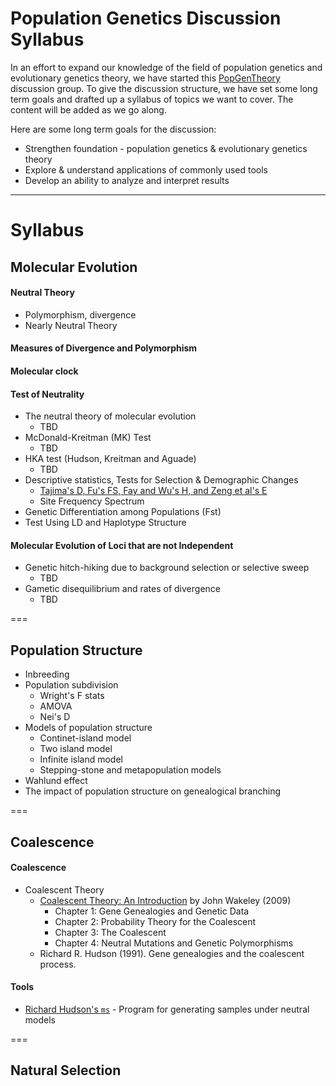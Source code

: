 # Population Genetics Discussion Syllabus

In an effort to expand our knowledge of the field of population genetics and evolutionary genetics theory, we have started this [PopGenTheory](https://github.com/MorrellLAB/PopGenTheory/blob/master/README.md) discussion group. To give the discussion structure, we have set some long term goals and drafted up a syllabus of topics we want to cover. The content will be added as we go along.

Here are some long term goals for the discussion:

- Strengthen foundation - population genetics & evolutionary genetics theory
- Explore & understand applications of commonly used tools
- Develop an ability to analyze and interpret results

***

# Syllabus

## Molecular Evolution

#### Neutral Theory

- Polymorphism, divergence
- Nearly Neutral Theory

#### Measures of Divergence and Polymorphism

#### Molecular clock

#### Test of Neutrality

- The neutral theory of molecular evolution
    - TBD
- McDonald-Kreitman (MK) Test
    - TBD
- HKA test (Hudson, Kreitman and Aguade)
    - TBD
- Descriptive statistics, Tests for Selection & Demographic Changes
    - [Tajima's D, Fu's FS, Fay and Wu's H, and Zeng et al's E](http://darwin.eeb.uconn.edu/eeb348/lecturenotes/molevol-tajima.pdf) 
    - Site Frequency Spectrum
- Genetic Differentiation among Populations (Fst)
- Test Using LD and Haplotype Structure

#### Molecular Evolution of Loci that are not Independent

- Genetic hitch-hiking due to background selection or selective sweep
    - TBD
- Gametic disequilibrium and rates of divergence
    - TBD

===

## Population Structure
- Inbreeding
- Population subdivision
    - Wright's F stats
    - AMOVA
    - Nei's D
- Models of population structure
    - Continet-island model
    - Two island model
    - Infinite island model
    - Stepping-stone and metapopulation models
- Wahlund effect
- The impact of population structure on genealogical branching



===

## Coalescence

#### Coalescence

- Coalescent Theory
    - [Coalescent Theory: An Introduction](http://www.roberts-publishers.com/authors/wakeley-john/coalescent-theory.html) by John Wakeley (2009)
        - Chapter 1: Gene Genealogies and Genetic Data
        - Chapter 2: Probability Theory for the Coalescent
        - Chapter 3: The Coalescent
        - Chapter 4: Neutral Mutations and Genetic Polymorphisms
    - Richard R. Hudson (1991). Gene genealogies and the coalescent process.

#### Tools 
- [Richard Hudson's `ms`](http://home.uchicago.edu/rhudson1/source/mksamples.html) - Program for generating samples under neutral models

===

## Natural Selection

